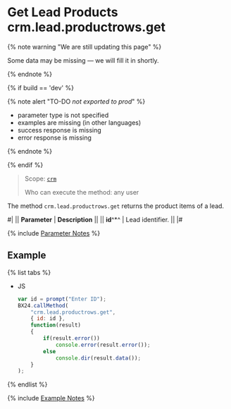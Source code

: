 # Get Lead Products crm.lead.productrows.get

{% note warning "We are still updating this page" %}

Some data may be missing — we will fill it in shortly.

{% endnote %}

{% if build == 'dev' %}

{% note alert "TO-DO _not exported to prod_" %}

- parameter type is not specified
- examples are missing (in other languages)
- success response is missing
- error response is missing

{% endnote %}

{% endif %}

> Scope: [`crm`](../../scopes/permissions.md)
>
> Who can execute the method: any user

The method `crm.lead.productrows.get` returns the product items of a lead.

#|
|| **Parameter** | **Description** ||
|| **id**^*^ | Lead identifier. ||
|#

{% include [Parameter Notes](../../../_includes/required.md) %}

## Example

{% list tabs %}

- JS

    ```js
    var id = prompt("Enter ID");
    BX24.callMethod(
        "crm.lead.productrows.get",
        { id: id },
        function(result)
        {
            if(result.error())
                console.error(result.error());
            else
                console.dir(result.data());
        }
    );
    ```

{% endlist %}

{% include [Example Notes](../../../_includes/examples.md) %}